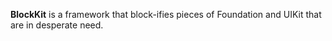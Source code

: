 **BlockKit** is a framework that block-ifies pieces of Foundation and UIKit that are in desperate need.